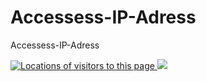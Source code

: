 Accessess-IP-Adress
===================

Accessess-IP-Adress

<div id="clustrmaps-widget"></div>

<script type="text/javascript">
var _clustrmaps = 
{
  'url' : 'https://github.com/CatcherX', 
	'user' : 1078721, 
	'server' : '4', 
	'id' : 'clustrmaps-widget', 
	'version' : 1, 
	'date' : '2013-02-14', 
	'lang' : 'zh', 
	'corners' : 'square' 
};

(
	function ()
	{ 
		var s = document.createElement('script'); 
		s.type = 'text/javascript'; 
		s.async = true; 
		s.src = 'http://www4.clustrmaps.com/counter/map.js'; 
		var x = document.getElementsByTagName('script')[0]; 
		x.parentNode.insertBefore(s, x);
	}
)

(

);

</script>
<noscript>
<a href="http://www4.clustrmaps.com/user/9cd1075c1">
<img src="http://www4.clustrmaps.com/stats/maps-no_clusters/https---github.com-CatcherX-thumb.jpg" 
	 alt="Locations of visitors to this page" />
</a>
</noscript>


<img src="http://aspspider.info/CatcherXue0/" />



